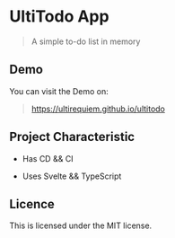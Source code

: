 # UltiTodo App

> A simple to-do list in memory

## Demo

You can visit the Demo on:

> https://ultirequiem.github.io/ultitodo

## Project Characteristic

- Has CD && CI

- Uses Svelte && TypeScript

## Licence

This is licensed under the MIT license.
